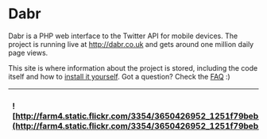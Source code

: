 # Dabr #

Dabr is a PHP web interface to the Twitter API for mobile devices. The project is running live at http://dabr.co.uk and gets around one million daily page views.

This site is where information about the project is stored, including the code itself and how to [install it yourself](SetupGuide.md). Got a question? Check the [FAQ](FAQ.md) :)

|![http://farm4.static.flickr.com/3354/3650426952_1251f79beb_o.png](http://farm4.static.flickr.com/3354/3650426952_1251f79beb_o.png)|&lt;wiki:gadget url="http://www.ohloh.net/p/dabr/widgets/project\_basic\_stats.xml" height="220"  border="0" /&gt; &lt;wiki:gadget url="http://www.ohloh.net/p/dabr/widgets/project\_languages.xml" width="340" height="200" border="1" /&gt;|
|:----------------------------------------------------------------------------------------------------------------------------------|:--------------------------------------------------------------------------------------------------------------------------------------------------------------------------------------------------------------------------------------------|